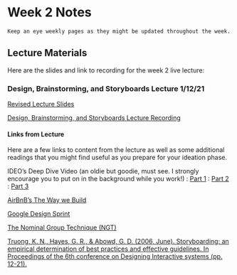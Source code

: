 Week 2 Notes
============================

```{note}
Keep an eye weekly pages as they might be updated throughout the week.
```

## Lecture Materials

Here are the slides and link to recording for the week 2 live lecture:

### Design, Brainstorming, and Storyboards Lecture 1/12/21
<a href="../../resources/INF134_design-brainstorming-storyboarding.pdf" >Revised Lecture Slides</a>

[Design, Brainstorming, and Storyboards Lecture Recording](https://uci.yuja.com/V/Video?v=2399389&node=8639503&a=1125140090&autoplay=1)

#### Links from Lecture

Here are a few links to content from the lecture as well as some additional readings that you might find useful as you prepare for your ideation phase.

IDEO’s Deep Dive Video (an oldie but goodie, must see. I strongly encourage you to put on in the background while you work!)
: [Part 1](http://www.youtube.com/watch?v=ooN05Q030Qo)
: [Part 2](http://www.youtube.com/watch?v=_7_sZy-kusw)
: [Part 3](http://www.youtube.com/watch?v=FxO8t9Sonk8)

[AirBnB’s The Way we Build](https://airbnb.design/the-way-we-build/)

[Google Design Sprint](https://www.interaction-design.org/literature/article/make-your-ux-design-process-agile-using-google-s-methodology)

[The Nominal Group Technique (NGT)](https://www.cdc.gov/healthyyouth/evaluation/pdf/brief7.pdf)

[Truong, K. N., Hayes, G. R., & Abowd, G. D. (2006, June). Storyboarding: an empirical determination of best practices and effective guidelines. In Proceedings of the 6th conference on Designing Interactive systems (pp. 12-21).](https://inf134.markbaldw.in/resources/p12-truong.pdf)


